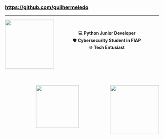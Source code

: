 ### https://github.com/guilhermeledo
---

<div>
  <a href="https://github.com/guilhermeledo">
  <img height="160em" align="left" src="https://github-readme-stats.vercel.app/api?username=guilhermeledo&show_icons=true&theme=merko&include_all_commits=true&count_private=true"/>
  </a>
</div>

<div align="center"><br><br>
  💻 <b>Python Junior Developer</b><br>
  🛡️ <b>Cybersecurity Student in FIAP</b><br>
  🌐 <b>Tech Entusiast</b><br><br><br><br><br>
</div>

##

<br>
<div>
  <a href="https://github.com/guilhermeledo">
  <img height="160em" align="right" src="https://github-readme-stats.vercel.app/api/top-langs/?username=guilhermeledo&layout=compact&langs_count=8&theme=merko"/>
  </a>
</div>

<div align="center">
<img width="140" src="https://media1.tenor.com/images/80102550479835807fdd8ab3cbab2565/tenor.gif" />
</div>
